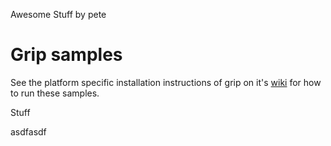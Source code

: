 Awesome Stuff by pete

# Grip samples

See the platform specific installation instructions of grip on it's
[wiki](https://github.com/golems/grip/wiki) for how to run these samples.

Stuff

asdfasdf

